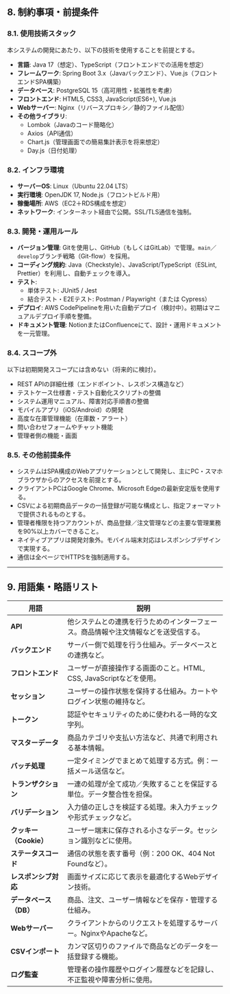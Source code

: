 ## 8. 制約事項・前提条件

### 8.1. 使用技術スタック

本システムの開発にあたり、以下の技術を使用することを前提とする。

- **言語**: Java 17（想定）、TypeScript（フロントエンドでの活用を想定）
- **フレームワーク**: Spring Boot 3.x（Javaバックエンド）、Vue.js（フロントエンドSPA構築）
- **データベース**: PostgreSQL 15（高可用性・拡張性を考慮）
- **フロントエンド**: HTML5, CSS3, JavaScript(ES6+), Vue.js
- **Webサーバー**: Nginx（リバースプロキシ／静的ファイル配信）
- **その他ライブラリ**:
  - Lombok（Javaのコード簡略化）
  - Axios（API通信）
  - Chart.js（管理画面での簡易集計表示を将来想定）
  - Day.js（日付処理）

### 8.2. インフラ環境

- **サーバーOS**: Linux（Ubuntu 22.04 LTS）
- **実行環境**: OpenJDK 17, Node.js（フロントビルド用）
- **稼働場所**: AWS（EC2＋RDS構成を想定）
- **ネットワーク**: インターネット経由で公開。SSL/TLS通信を強制。

### 8.3. 開発・運用ルール

- **バージョン管理**: Gitを使用し、GitHub（もしくはGitLab）で管理。`main`／`develop`ブランチ戦略（Git-flow）を採用。
- **コーディング規約**: Java（Checkstyle）、JavaScript/TypeScript（ESLint, Prettier）を利用し、自動チェックを導入。
- **テスト**:
  - 単体テスト: JUnit5 / Jest
  - 結合テスト・E2Eテスト: Postman / Playwright（または Cypress）
- **デプロイ**: AWS CodePipelineを用いた自動デプロイ（検討中）。初期はマニュアルデプロイ手順を整備。
- **ドキュメント管理**: NotionまたはConfluenceにて、設計・運用ドキュメントを一元管理。

### 8.4. スコープ外

以下は初期開発スコープには含めない（将来的に検討）。

- REST APIの詳細仕様（エンドポイント、レスポンス構造など）
- テストケース仕様書・テスト自動化スクリプトの整備
- システム運用マニュアル、障害対応手順書の整備
- モバイルアプリ（iOS/Android）の開発
- 高度な在庫管理機能（在庫数・アラート）
- 問い合わせフォームやチャット機能
- 管理者側の機能・画面

### 8.5. その他前提条件

- システムはSPA構成のWebアプリケーションとして開発し、主にPC・スマホブラウザからのアクセスを前提とする。
- クライアントPCはGoogle Chrome、Microsoft Edgeの最新安定版を使用する。
- CSVによる初期商品データの一括登録が可能な構成とし、指定フォーマットで提供されるものとする。
- 管理者権限を持つアカウントが、商品登録／注文管理などの主要な管理業務を90%以上カバーできること。
- ネイティブアプリは開発対象外。モバイル端末対応はレスポンシブデザインで実現する。
- 通信は全ページでHTTPSを強制適用する。

---

## 9. 用語集・略語リスト

| 用語 | 説明 |
|------|------|
| **API** | 他システムとの連携を行うためのインターフェース。商品情報や注文情報などを送受信する。 |
| **バックエンド** | サーバー側で処理を行う仕組み。データベースとの連携など。 |
| **フロントエンド** | ユーザーが直接操作する画面のこと。HTML, CSS, JavaScriptなどを使用。 |
| **セッション** | ユーザーの操作状態を保持する仕組み。カートやログイン状態の維持など。 |
| **トークン** | 認証やセキュリティのために使われる一時的な文字列。 |
| **マスターデータ** | 商品カテゴリや支払い方法など、共通で利用される基本情報。 |
| **バッチ処理** | 一定タイミングでまとめて処理する方式。例：一括メール送信など。 |
| **トランザクション** | 一連の処理が全て成功／失敗することを保証する単位。データ整合性を担保。 |
| **バリデーション** | 入力値の正しさを検証する処理。未入力チェックや形式チェックなど。 |
| **クッキー（Cookie）** | ユーザー端末に保存される小さなデータ。セッション識別などに使用。 |
| **ステータスコード** | 通信の状態を表す番号（例：200 OK、404 Not Foundなど）。 |
| **レスポンシブ対応** | 画面サイズに応じて表示を最適化するWebデザイン技術。 |
| **データベース（DB）** | 商品、注文、ユーザー情報などを保存・管理する仕組み。 |
| **Webサーバー** | クライアントからのリクエストを処理するサーバー。NginxやApacheなど。 |
| **CSVインポート** | カンマ区切りのファイルで商品などのデータを一括登録する機能。 |
| **ログ監査** | 管理者の操作履歴やログイン履歴などを記録し、不正監視や障害分析に使用。 |



